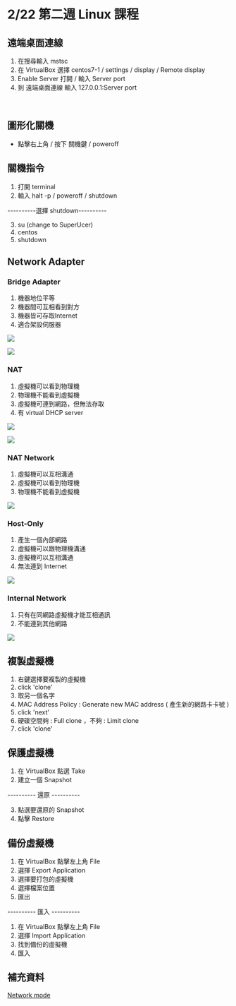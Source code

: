 # 2/22 第二週 Linux 課程

## 遠端桌面連線
1. 在搜尋輸入 mstsc
2. 在 VirtualBox 選擇 centos7-1 / settings / display / Remote display
3. Enable Server 打開 / 輸入 Server port
4. 到 遠端桌面連線 輸入 127.0.0.1:Server port

<br/>

## 圖形化關機
* 點擊右上角 / 按下 關機鍵 / poweroff

## 關機指令
1. 打開 terminal
2. 輸入 halt -p / poweroff / shutdown

----------選擇 shutdown----------

3. su (change to SuperUcer)
4. centos
5. shutdown

## Network Adapter

### Bridge Adapter
1. 機器地位平等
2. 機器間可互相看到對方
3. 機器皆可存取Internet
4. 適合架設伺服器

![](https://github.com/yucing/linux/blob/main/picture/Bridge.png)

![](https://github.com/yucing/linux/blob/main/picture/BridgeTest.jpg)

### NAT
1. 虛擬機可以看到物理機
2. 物理機不能看到虛擬機
3. 虛擬機可連到網路，但無法存取
4. 有 virtual DHCP server

![](https://github.com/yucing/linux/blob/main/picture/NAT.png)

![](https://github.com/yucing/linux/blob/main/picture/NATTest.jpg)

### NAT Network
1. 虛擬機可以互相溝通
2. 虛擬機可以看到物理機
3. 物理機不能看到虛擬機

![](https://github.com/yucing/linux/blob/main/picture/NATNetwork.png)

### Host-Only
1. 產生一個內部網路
2. 虛擬機可以跟物理機溝通
3. 虛擬機可以互相溝通
4. 無法連到 Internet

![](https://github.com/yucing/linux/blob/main/picture/Hostonly.png)

### Internal Network
1. 只有在同網路虛擬機才能互相通訊
2. 不能連到其他網路

![](https://github.com/yucing/linux/blob/main/picture/InternalNetwork.png)

## 複製虛擬機
1. 右鍵選擇要複製的虛擬機
2. click 'clone'
3. 取另一個名字
4. MAC Address Policy : Generate new MAC address ( 產生新的網路卡卡號 )
5. click 'next'
6. 硬碟空間夠 : Full clone ，不夠 : Limit clone
7. click 'clone'

## 保護虛擬機
1. 在 VirtualBox 點選 Take
2. 建立一個 Snapshot

---------- 還原 ----------

3. 點選要還原的 Snapshot
4. 點擊 Restore

## 備份虛擬機
1. 在 VirtualBox 點擊左上角 File
2. 選擇 Export Application
3. 選擇要打包的虛擬機
4. 選擇檔案位置
5. 匯出

---------- 匯入 ----------

1. 在 VirtualBox 點擊左上角 File
2. 選擇 Import Application
3. 找到備份的虛擬機
4. 匯入

## 補充資料
[Network mode](https://segmentfault.com/a/1190000018641361)